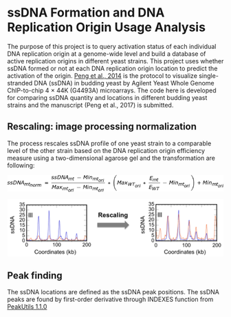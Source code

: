 # ssDNA Formation and DNA Replication Origin Usage Analysis
The purpose of this project is to query activation status of each individual DNA replication origin at a genome-wide level and build a database of active replication origins in different yeast strains. This project uses whether ssDNA formed or not at each DNA replication origin location to predict the activation of the origin. [Peng et al., 2014](https://link.springer.com/protocol/10.1007%2F978-1-4939-0888-2_27) is the protocol to visualize single-stranded DNA (ssDNA) in budding yeast by Agilent Yeast Whole Genome ChIP-to-chip 4 × 44K (G4493A) microarrays. The code here is developed for comparing ssDNA quantity and locations in different budding yeast strains and the manuscript (Peng et al., 2017) is submitted.

## Rescaling: image processing normalization
The process rescales ssDNA profile of one yeast strain to a comparable level of the other strain based on the DNA replication origin efficiency measure using a two-dimensional agarose gel and the transformation are following:

![equation](https://github.com/DNApower/ssDNAproject/blob/master/image/math.gif)

![result](https://github.com/DNApower/ssDNAproject/blob/master/image/rescaling.png)

## Peak finding
The ssDNA locations are defined as the ssDNA peak positions. The ssDNA peaks are found by first-order derivative through INDEXES function from [PeakUtils 1.1.0](https://pypi.python.org/pypi/PeakUtils)

